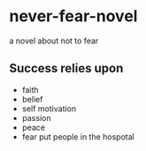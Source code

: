 # never-fear-novel
 a novel about not to fear

## Success relies upon

- faith
- belief
- self motivation
- passion
- peace
- fear put people in the hospotal

